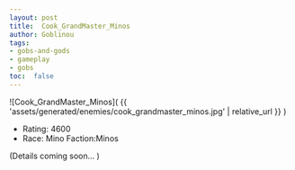 ```yaml
---
layout: post
title:  Cook_GrandMaster_Minos
author: Goblinou
tags:
- gobs-and-gods
- gameplay
- gobs
toc:  false
---
```


![Cook_GrandMaster_Minos]( {{ 'assets/generated/enemies/cook_grandmaster_minos.jpg' | relative_url }} )
- Rating: 4600
- Race: Mino  Faction:Minos

(Details coming soon... )